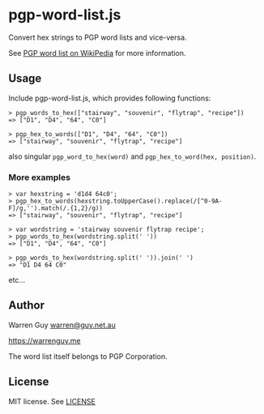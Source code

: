 # pgp-word-list.js

Convert hex strings to PGP word lists and vice-versa.

See [PGP word list on WikiPedia](http://en.wikipedia.org/wiki/PGP_word_list]) for more information.

## Usage

Include pgp-word-list.js, which provides following functions:

````
> pgp_words_to_hex(["stairway", "souvenir", "flytrap", "recipe"])
=> ["D1", "D4", "64", "C0"]

> pgp_hex_to_words(["D1", "D4", "64", "C0"])
=> ["stairway", "souvenir", "flytrap", "recipe"]
````

also singular `pgp_word_to_hex(word)` and `pgp_hex_to_word(hex, position)`.

### More examples

````
> var hexstring = 'd1d4 64c0';
> pgp_hex_to_words(hexstring.toUpperCase().replace(/[^0-9A-F]/g,'').match(/.{1,2}/g))
=> ["stairway", "souvenir", "flytrap", "recipe"]

> var wordstring = 'stairway souvenir flytrap recipe';
> pgp_words_to_hex(wordstring.split(' '))
=> ["D1", "D4", "64", "C0"]

> pgp_words_to_hex(wordstring.split(' ')).join(' ')
=> "D1 D4 64 C0"
````

etc...

## Author

Warren Guy <warren@guy.net.au>

https://warrenguy.me

The word list itself belongs to PGP Corporation.

## License

MIT license. See [LICENSE](https://github.com/warrenguy/ruby-pgp-word-list/blob/master/LICENSE)
